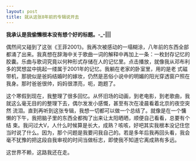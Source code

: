 ```yaml
---
layout: post
title: 就从这张8年前的专辑说开去
---
```


**我承认是我偷懒根本没有想个好的标题。-_-|||**

偶然间又碰到了这张《王菲2001》。我再次被感动的一塌糊涂，八年前的东西全部都涌了出来。我真想在辞海中关于歌曲一词的解释中再加上一条：一枚封存记忆的胶囊。乐曲与歌词究竟以何种形式存储在人的记忆里。点击播放，就像我从邓布利多的冥想盆中挑起一缕属于2001年的记忆。我躺在老家的卧室里，用的是老 式磁带机，那貌似是爸妈结婚时的嫁妆，仍然是恶俗小说中的明媚的阳光穿透窗户照在我身。那时爸爸很帅，妈妈很漂亮，呃，跑题了。

这个寒假到现在，我整理了很多回忆。从怀旧场的动画，到老电影，到老歌曲，我就这么毫无目的的整理下去，偶尔发发小感慨，甚至有次在凌晨看着北京的夜空突然 流泪。直到再听到这张专辑，我想一切都可以做一个总结了。就像是在一个慵懒的下午，我把脑子里的东西全都掏了出来让太阳晒晒，顺便自己看看，总要有个结 束。我问过大V，人什么时候算是长大，成熟？咳咳，好吧其实我根本没记住您当时说了什么。因为，那个问题是我要问我自己的。若是多年后我再回头看，我会毫不犹豫的把这段自我审视的时间当做标志，即使我不知道它离成熟有多远。

这世界不赖，这路我还在走。
